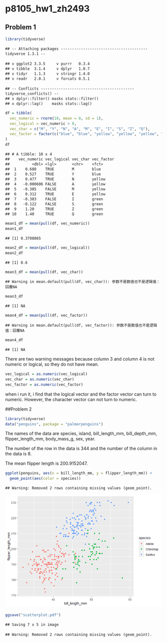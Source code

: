 p8105\_hw1\_zh2493
================

## Problem 1

``` r
library(tidyverse)
```

    ## -- Attaching packages --------------------------------------- tidyverse 1.3.1 --

    ## v ggplot2 3.3.5     v purrr   0.3.4
    ## v tibble  3.1.4     v dplyr   1.0.7
    ## v tidyr   1.1.3     v stringr 1.4.0
    ## v readr   2.0.1     v forcats 0.5.1

    ## -- Conflicts ------------------------------------------ tidyverse_conflicts() --
    ## x dplyr::filter() masks stats::filter()
    ## x dplyr::lag()    masks stats::lag()

``` r
df = tibble(
  vec_numeric = rnorm(10, mean = 0, sd = 1),
  vec_logical = vec_numeric > 0,
  vec_char = c("M", "Y", "N", "A", "M", "E", "I", "S", "Z", "Q"),
  vec_factor = factor(c("blue", "blue", "yellow", "yellow", "yellow", "yellow", "green", "green", "green", "green"))
)
df
```

    ## # A tibble: 10 x 4
    ##    vec_numeric vec_logical vec_char vec_factor
    ##          <dbl> <lgl>       <chr>    <fct>     
    ##  1    0.688    TRUE        M        blue      
    ##  2    0.527    TRUE        Y        blue      
    ##  3    0.477    TRUE        N        yellow    
    ##  4   -0.000606 FALSE       A        yellow    
    ##  5   -0.385    FALSE       M        yellow    
    ##  6    0.312    TRUE        E        yellow    
    ##  7   -0.383    FALSE       I        green     
    ##  8   -0.122    FALSE       S        green     
    ##  9    1.20     TRUE        Z        green     
    ## 10    1.40     TRUE        Q        green

``` r
mean1_df = mean(pull(df, vec_numeric))
mean1_df
```

    ## [1] 0.3708865

``` r
mean2_df = mean(pull(df, vec_logical))
mean2_df
```

    ## [1] 0.6

``` r
mean3_df = mean(pull(df, vec_char))
```

    ## Warning in mean.default(pull(df, vec_char)): 参数不是数值也不是逻辑值：回覆NA

``` r
mean3_df
```

    ## [1] NA

``` r
mean4_df = mean(pull(df, vec_factor))
```

    ## Warning in mean.default(pull(df, vec_factor)): 参数不是数值也不是逻辑值：回覆NA

``` r
mean4_df
```

    ## [1] NA

There are two warning messages because column 3 and column 4 is not
numeric or logical, so they do not have mean.

``` r
vec_logical = as.numeric(vec_logical)
vec_char = as.numeric(vec_char)
vec_factor = as.numeric(vec_factor)
```

when i run it, i find that the logical vector and the factor vector can
turn to numeric. However, the character vector can not turn to numeric.

\#\#Problem 2

``` r
library(tidyverse)
data("penguins", package = "palmerpenguins")
```

The names of the data are species, island, bill\_length\_mm,
bill\_depth\_mm, flipper\_length\_mm, body\_mass\_g, sex, year.

The number of the row in the data is 344 and the number of the column in
the data is 8.

The mean flipper length is 200.9152047.

``` r
ggplot(penguins, aes(x = bill_length_mm, y = flipper_length_mm)) +
  geom_point(aes(color = species))
```

    ## Warning: Removed 2 rows containing missing values (geom_point).

![](p8105_hw1_zh2493_files/figure-gfm/unnamed-chunk-5-1.png)<!-- -->

``` r
ggsave("scatterplot.pdf")
```

    ## Saving 7 x 5 in image

    ## Warning: Removed 2 rows containing missing values (geom_point).
